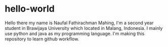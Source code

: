 # hello-world
Hello there my name is Naufal Fathirachman Mahing, I'm a second year student in Brawijaya University which located in Malang, Indonesia. I mainly use python and java as my programming language. I'm making this repository to learn github workflow.
